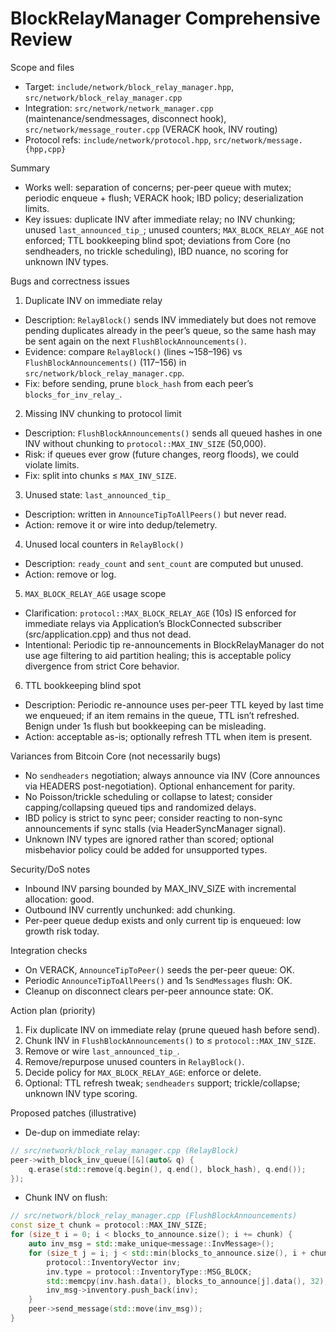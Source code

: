 # BlockRelayManager Comprehensive Review

Scope and files
- Target: `include/network/block_relay_manager.hpp`, `src/network/block_relay_manager.cpp`
- Integration: `src/network/network_manager.cpp` (maintenance/sendmessages, disconnect hook), `src/network/message_router.cpp` (VERACK hook, INV routing)
- Protocol refs: `include/network/protocol.hpp`, `src/network/message.{hpp,cpp}`

Summary
- Works well: separation of concerns; per-peer queue with mutex; periodic enqueue + flush; VERACK hook; IBD policy; deserialization limits.
- Key issues: duplicate INV after immediate relay; no INV chunking; unused `last_announced_tip_`; unused counters; `MAX_BLOCK_RELAY_AGE` not enforced; TTL bookkeeping blind spot; deviations from Core (no sendheaders, no trickle scheduling), IBD nuance, no scoring for unknown INV types.

Bugs and correctness issues
1) Duplicate INV on immediate relay
- Description: `RelayBlock()` sends INV immediately but does not remove pending duplicates already in the peer’s queue, so the same hash may be sent again on the next `FlushBlockAnnouncements()`.
- Evidence: compare `RelayBlock()` (lines ~158–196) vs `FlushBlockAnnouncements()` (117–156) in `src/network/block_relay_manager.cpp`.
- Fix: before sending, prune `block_hash` from each peer’s `blocks_for_inv_relay_`.

2) Missing INV chunking to protocol limit
- Description: `FlushBlockAnnouncements()` sends all queued hashes in one INV without chunking to `protocol::MAX_INV_SIZE` (50,000).
- Risk: if queues ever grow (future changes, reorg floods), we could violate limits.
- Fix: split into chunks ≤ `MAX_INV_SIZE`.

3) Unused state: `last_announced_tip_`
- Description: written in `AnnounceTipToAllPeers()` but never read.
- Action: remove it or wire into dedup/telemetry.

4) Unused local counters in `RelayBlock()`
- Description: `ready_count` and `sent_count` are computed but unused.
- Action: remove or log.

5) `MAX_BLOCK_RELAY_AGE` usage scope
- Clarification: `protocol::MAX_BLOCK_RELAY_AGE` (10s) IS enforced for immediate relays via Application’s BlockConnected subscriber (src/application.cpp) and thus not dead.
- Intentional: Periodic tip re-announcements in BlockRelayManager do not use age filtering to aid partition healing; this is acceptable policy divergence from strict Core behavior.

6) TTL bookkeeping blind spot
- Description: Periodic re-announce uses per-peer TTL keyed by last time we enqueued; if an item remains in the queue, TTL isn’t refreshed. Benign under 1s flush but bookkeeping can be misleading.
- Action: acceptable as-is; optionally refresh TTL when item is present.

Variances from Bitcoin Core (not necessarily bugs)
- No `sendheaders` negotiation; always announce via INV (Core announces via HEADERS post-negotiation). Optional enhancement for parity.
- No Poisson/trickle scheduling or collapse to latest; consider capping/collapsing queued tips and randomized delays.
- IBD policy is strict to sync peer; consider reacting to non-sync announcements if sync stalls (via HeaderSyncManager signal).
- Unknown INV types are ignored rather than scored; optional misbehavior policy could be added for unsupported types.

Security/DoS notes
- Inbound INV parsing bounded by MAX_INV_SIZE with incremental allocation: good.
- Outbound INV currently unchunked: add chunking.
- Per-peer queue dedup exists and only current tip is enqueued: low growth risk today.

Integration checks
- On VERACK, `AnnounceTipToPeer()` seeds the per-peer queue: OK.
- Periodic `AnnounceTipToAllPeers()` and 1s `SendMessages` flush: OK.
- Cleanup on disconnect clears per-peer announce state: OK.

Action plan (priority)
1) Fix duplicate INV on immediate relay (prune queued hash before send).
2) Chunk INV in `FlushBlockAnnouncements()` to ≤ `protocol::MAX_INV_SIZE`.
3) Remove or wire `last_announced_tip_`.
4) Remove/repurpose unused counters in `RelayBlock()`.
5) Decide policy for `MAX_BLOCK_RELAY_AGE`: enforce or delete.
6) Optional: TTL refresh tweak; `sendheaders` support; trickle/collapse; unknown INV type scoring.

Proposed patches (illustrative)

- De-dup on immediate relay:
```cpp
// src/network/block_relay_manager.cpp (RelayBlock)
peer->with_block_inv_queue([&](auto& q) {
    q.erase(std::remove(q.begin(), q.end(), block_hash), q.end());
});
```

- Chunk INV on flush:
```cpp
// src/network/block_relay_manager.cpp (FlushBlockAnnouncements)
const size_t chunk = protocol::MAX_INV_SIZE;
for (size_t i = 0; i < blocks_to_announce.size(); i += chunk) {
    auto inv_msg = std::make_unique<message::InvMessage>();
    for (size_t j = i; j < std::min(blocks_to_announce.size(), i + chunk); ++j) {
        protocol::InventoryVector inv;
        inv.type = protocol::InventoryType::MSG_BLOCK;
        std::memcpy(inv.hash.data(), blocks_to_announce[j].data(), 32);
        inv_msg->inventory.push_back(inv);
    }
    peer->send_message(std::move(inv_msg));
}
```
